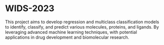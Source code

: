 # WIDS-2023
This project aims to develop regression and multiclass classification models to identify, classify, and predict various molecules, proteins, and ligands. By leveraging advanced machine learning techniques, with potential applications in drug development and biomolecular research.

